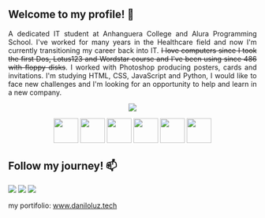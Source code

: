 ## Welcome to my profile! 👋
<div>
<p align="justify">
A dedicated IT student at Anhanguera College and Alura Programming School. I've worked for many years in the Healthcare field and now I'm currently transitioning my career back into IT. <s>I love computers since I took the first Dos, Lotus123 and Wordstar course and I've been using since 486 with floppy disks</s>. I worked with Photoshop producing posters, cards and invitations.
I'm studying HTML, CSS, JavaScript and Python, I would like to face new challenges and I'm looking for an opportunity to help and learn in a new company.
</p>
</div>

<p align="center"> <img src="https://github-readme-stats.vercel.app/api?username=daniloluzjr&count_private=true&show_icons=true&theme=radical" /> </p>

<p align="center">
  <img src="https://user-images.githubusercontent.com/25181517/192158954-f88b5814-d510-4564-b285-dff7d6400dad.png" width='50px'/>
  <img src="https://user-images.githubusercontent.com/25181517/183898674-75a4a1b1-f960-4ea9-abcb-637170a00a75.png" width='50px'/>
  <img src="https://user-images.githubusercontent.com/25181517/117447155-6a868a00-af3d-11eb-9cfe-245df15c9f3f.png" width='50px'/>
  <img src="https://user-images.githubusercontent.com/25181517/183897015-94a058a6-b86e-4e42-a37f-bf92061753e5.png" width='50px'/>
  <img src="https://user-images.githubusercontent.com/25181517/183890598-19a0ac2d-e88a-4005-a8df-1ee36782fde1.png" width='50px'/>
  <img src="https://www.adobe.com/content/dam/cc/tnt/emea/emea0856/photoshop.svg" width='50px'/>
</p>

## Follow my journey! 📫

<div> 
  
  <a href="https://instagram.com/professor_luz" target="_blank"><img src="https://img.shields.io/badge/-Instagram-%23E4405F?style=for-the-badge&logo=instagram&logoColor=white" target="_blank"></a>
  <a href = "mailto:danilojun@gmail.com"><img src="https://img.shields.io/badge/-Gmail-%23333?style=for-the-badge&logo=gmail&logoColor=white" target="_blank"></a>
  <a href="https://www.linkedin.com/in/professorluz" target="_blank"><img src="https://img.shields.io/badge/-LinkedIn-%230077B5?style=for-the-badge&logo=linkedin&logoColor=white" target="_blank"></a> 
  
  my portifolio: www.daniloluz.tech
</div>
